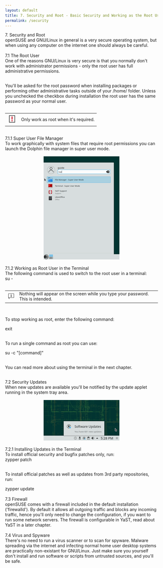 ```yaml
---
layout: default
title: 7. Security and Root - Basic Security and Working as the Root User
permalink: /security
---
```


<div class="heading1">7. Security and Root</div>
openSUSE and GNU/Linux in general is a very secure operating system, but when using any computer on the internet one should always be careful.<br /><br />

<div class="heading2">7.1 The Root User</div>
One of the reasons GNU/Linux is very secure is that you normally don't work with administrator permissions - only the root user has full administrative permissions.<br /><br />

You'll be asked for the root password when installing packages or performing other administrative tasks outside of your /home/ folder. Unless you unchecked the checkbox during installation the root user has the same password as your normal user.<br /><br />

<div class="note">
<table>
<tbody>
<tr>
<td><img src="images/pics/obs.png" alt="obs" /></td>
<td>Only work as root when it's required.</td>
</tr>
</tbody>
</table>
</div><br />



<div class="heading3">7.1.1 Super User File Manager</div>
To work graphically with system files that require root permissions you can launch the Dolphin file manager in super user mode.
<br /><br />

<center><a href="images/screenshots/super-dolph.png" rel="thumbnail"><img src="images/screenshots/super-dolphb.png" alt="super user dolphin" class="pic" /></a></center><br />



<div class="heading3">7.1.2 Working as Root User in the Terminal</div>
The following command is used to switch to the root user in a terminal:
<div class="cl">su -</div><br />

<div class="tip">
<table>
<tbody>
<tr>
<td><img src="images/pics/tip.png" alt="tip" /></td>
<td>Nothing will appear on the screen while you type your password. This is intended.</td>
</tr>
</tbody>
</table>
</div><br />

To stop working as root, enter the following command:
<div class="clroot">exit</div><br />

To run a single command as root you can use:
<div class="cl">su -c "[command]"</div><br />

You can read more about using the terminal in the next chapter.<br /><br />



<div class="heading2">7.2 Security Updates</div>
When new updates are available you'll be notified by the update applet running in the system tray area.<br /><br />

<center><a href="images/screenshots/pk-updater.png" rel="thumbnail"><img src="images/screenshots/pk-updaterb.png" alt="pk-updater" class="pic" /></a></center><br />



<div class="heading3">7.2.1 Installing Updates in the Terminal</div>
To install official security and bugfix patches only, run:
<div class="clroot">zypper patch</div><br />

To install official patches as well as updates from 3rd party repositories, run:
<div class="clroot">zypper update</div><br />



<div class="heading2">7.3 Firewall</div>
openSUSE comes with a firewall included in the default installation ('firewalld'). By default it allows all outgoing traffic and blocks any incoming traffic, hence you'll only need to change the configuration, if you want to run some network servers. The firewall is configurable in YaST, read about YaST in a later chapter.<br /><br />



<div class="heading2">7.4 Virus and Spyware</div>
There's no need to run a virus scanner or to scan for spyware. Malware spreading via the internet and infecting normal home user desktop systems are practically non-existant for GNU/Linux. Just make sure you yourself don't install and run software or scripts from untrusted sources, and you'll be safe.<br /><br />
